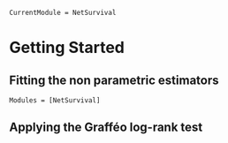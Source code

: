 ```@meta
CurrentModule = NetSurvival
```

# Getting Started

## Fitting the non parametric estimators

```@autodocs
Modules = [NetSurvival]
```

## Applying the Grafféo log-rank test
